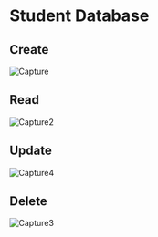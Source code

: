 # Student Database

## Create
![Capture](https://user-images.githubusercontent.com/45043467/182743423-d8fbcd7a-3933-4c10-bde1-a990d483ab44.PNG)
## Read
![Capture2](https://user-images.githubusercontent.com/45043467/182743478-7659de88-8824-4162-80ae-cb87a78427b8.PNG)
## Update
![Capture4](https://user-images.githubusercontent.com/45043467/182743493-00403035-c134-4c7b-9875-ace475b4a8c5.PNG)
## Delete 
![Capture3](https://user-images.githubusercontent.com/45043467/182743522-db3796e1-4e2d-4ae5-b8c0-c4ded7070d6b.PNG)

